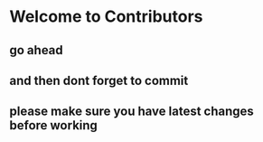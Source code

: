 # Welcome to Contributors
## go ahead
## and then dont forget to commit
## please make sure you have latest changes before working